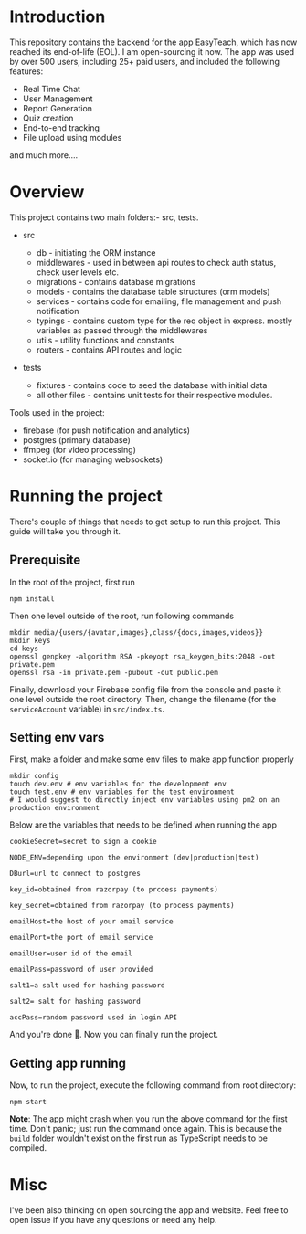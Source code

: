 # Introduction

This repository contains the backend for the app EasyTeach, which has now reached its end-of-life (EOL). I am open-sourcing it now. The app was used by over 500 users, including 25+ paid users, and included the following features:

- Real Time Chat 
- User Management
- Report Generation
- Quiz creation
- End-to-end tracking
- File upload using modules

and much more....

# Overview

This project contains two main folders:- src, tests.

- src
  - db - initiating the ORM instance
  - middlewares - used in between api routes to check auth status, check user levels etc.
  - migrations - contains database migrations
  - models - contains the database table structures (orm models)
  - services - contains code for emailing, file management and push notification
  - typings - contains custom type for the req object in express. mostly variables as passed through the middlewares
  - utils - utility functions and constants
  - routers - contains API routes and logic

- tests
  - fixtures - contains code to seed the database with initial data
  - all other files - contains unit tests for their respective modules.

Tools used in the project:
- firebase (for push notification and analytics)
- postgres (primary database)
- ffmpeg (for video processing)
- socket.io (for managing websockets)

# Running the project
There's couple of things that needs to get setup to run this project. This guide will take you through it.
## Prerequisite

In the root of the project, first run
```shell
npm install
```

Then one level outside of the root, run following commands

```shell
mkdir media/{users/{avatar,images},class/{docs,images,videos}}
mkdir keys
cd keys
openssl genpkey -algorithm RSA -pkeyopt rsa_keygen_bits:2048 -out private.pem
openssl rsa -in private.pem -pubout -out public.pem
```
Finally, download your Firebase config file from the console and paste it one level outside the root directory. Then, change the filename (for the `serviceAccount` variable) in `src/index.ts`.

## Setting env vars

First, make a folder and make some env files to make app function properly

```shell
mkdir config
touch dev.env # env variables for the development env
touch test.env # env variables for the test environment
# I would suggest to directly inject env variables using pm2 on an production environment
```

Below are the variables that needs to be defined when running the app
```
cookieSecret=secret to sign a cookie

NODE_ENV=depending upon the environment (dev|production|test)

DBurl=url to connect to postgres

key_id=obtained from razorpay (to prcoess payments)

key_secret=obtained from razorpay (to process payments)

emailHost=the host of your email service

emailPort=the port of email service

emailUser=user id of the email

emailPass=password of user provided

salt1=a salt used for hashing password

salt2= salt for hashing password

accPass=random password used in login API
```
And you're done 🎉.
Now you can finally run the project.

## Getting app running

Now, to run the project, execute the following command from root directory:
```shell
npm start
```

**Note**: The app might crash when you run the above command for the first time. Don't panic; just run the command once again. This is because the `build` folder wouldn't exist on the first run as TypeScript needs to be compiled.

# Misc

I've been also thinking on open sourcing the app and website. Feel free to open issue if you have any questions or need any help.
